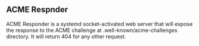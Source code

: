 ## ACME Respnder

ACME Responder is a systemd socket-activated web server that will expose the response to the ACME challenge at .well-known/acme-challenges directory. It will return 404 for any other request.
